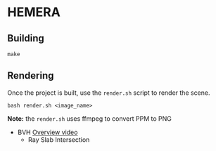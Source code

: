 # HEMERA

## Building
```
make
```

## Rendering
Once the project is built, use the `render.sh` script to render the scene.

```
bash render.sh <image_name>
```

**Note:** the `render.sh` uses ffmpeg to convert PPM to PNG



- BVH [Overview video](https://www.youtube.com/watch?v=EqvtfIqneKA)
    - Ray Slab Intersection